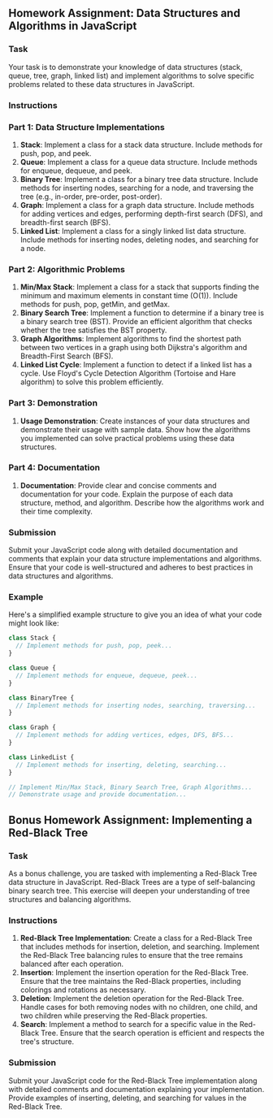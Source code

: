 ## Homework Assignment: Data Structures and Algorithms in JavaScript

### Task

Your task is to demonstrate your knowledge of data structures (stack, queue, tree, graph, linked list) and implement algorithms to solve specific problems related to these data structures in JavaScript.

### Instructions

### Part 1: Data Structure Implementations

1. **Stack**: Implement a class for a stack data structure. Include methods for push, pop, and peek.
2. **Queue**: Implement a class for a queue data structure. Include methods for enqueue, dequeue, and peek.
3. **Binary Tree**: Implement a class for a binary tree data structure. Include methods for inserting nodes, searching for a node, and traversing the tree (e.g., in-order, pre-order, post-order).
4. **Graph**: Implement a class for a graph data structure. Include methods for adding vertices and edges, performing depth-first search (DFS), and breadth-first search (BFS).
5. **Linked List**: Implement a class for a singly linked list data structure. Include methods for inserting nodes, deleting nodes, and searching for a node.

### Part 2: Algorithmic Problems

1. **Min/Max Stack**: Implement a class for a stack that supports finding the minimum and maximum elements in constant time (O(1)). Include methods for push, pop, getMin, and getMax.
2. **Binary Search Tree**: Implement a function to determine if a binary tree is a binary search tree (BST). Provide an efficient algorithm that checks whether the tree satisfies the BST property.
3. **Graph Algorithms**: Implement algorithms to find the shortest path between two vertices in a graph using both Dijkstra's algorithm and Breadth-First Search (BFS).
4. **Linked List Cycle**: Implement a function to detect if a linked list has a cycle. Use Floyd's Cycle Detection Algorithm (Tortoise and Hare algorithm) to solve this problem efficiently.

### Part 3: Demonstration

1. **Usage Demonstration**: Create instances of your data structures and demonstrate their usage with sample data. Show how the algorithms you implemented can solve practical problems using these data structures.

### Part 4: Documentation

1. **Documentation**: Provide clear and concise comments and documentation for your code. Explain the purpose of each data structure, method, and algorithm. Describe how the algorithms work and their time complexity.

### Submission

Submit your JavaScript code along with detailed documentation and comments that explain your data structure implementations and algorithms. Ensure that your code is well-structured and adheres to best practices in data structures and algorithms.

### Example

Here's a simplified example structure to give you an idea of what your code might look like:

```jsx
class Stack {
  // Implement methods for push, pop, peek...
}

class Queue {
  // Implement methods for enqueue, dequeue, peek...
}

class BinaryTree {
  // Implement methods for inserting nodes, searching, traversing...
}

class Graph {
  // Implement methods for adding vertices, edges, DFS, BFS...
}

class LinkedList {
  // Implement methods for inserting, deleting, searching...
}

// Implement Min/Max Stack, Binary Search Tree, Graph Algorithms...
// Demonstrate usage and provide documentation...
```

## Bonus Homework Assignment: Implementing a Red-Black Tree

### Task

As a bonus challenge, you are tasked with implementing a Red-Black Tree data structure in JavaScript. Red-Black Trees are a type of self-balancing binary search tree. This exercise will deepen your understanding of tree structures and balancing algorithms.

### Instructions

1. **Red-Black Tree Implementation**: Create a class for a Red-Black Tree that includes methods for insertion, deletion, and searching. Implement the Red-Black Tree balancing rules to ensure that the tree remains balanced after each operation.
2. **Insertion**: Implement the insertion operation for the Red-Black Tree. Ensure that the tree maintains the Red-Black properties, including colorings and rotations as necessary.
3. **Deletion**: Implement the deletion operation for the Red-Black Tree. Handle cases for both removing nodes with no children, one child, and two children while preserving the Red-Black properties.
4. **Search**: Implement a method to search for a specific value in the Red-Black Tree. Ensure that the search operation is efficient and respects the tree's structure.

### Submission

Submit your JavaScript code for the Red-Black Tree implementation along with detailed comments and documentation explaining your implementation. Provide examples of inserting, deleting, and searching for values in the Red-Black Tree.
